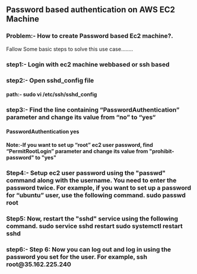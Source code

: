 ## Password based authentication  on AWS EC2 Machine
<h3>Problem:- How to create Password based Ec2 machine?.</h3>
<p>Fallow Some basic steps to solve this use case........
<h3>step1:- Login with ec2 machine webbased or ssh based</h3>
<h3>step2:- Open sshd_config file</h3>
        <h4>path:- sudo vi /etc/ssh/sshd_config</h4>
<h3>step3:- Find the line containing “PasswordAuthentication” parameter and change its value from “no” to “yes“</h3>
        <h4>PasswordAuthentication yes</h4>
        <h4>Note:-If you want to set up “root” ec2 user password, find  “PermitRootLogin” parameter and change its value from 
        "prohibit-password" to "yes"</h4>
<h3>Step4:- Setup ec2 user password using the "passwd" command along with the username. 
        You need to enter the password twice. For example, if you want to set up a password for “ubuntu” user, use the following command.
        sudo passwd root</h3>
<h3>Step5: Now, restart the "sshd" service using the following command.
        sudo service sshd restart
        sudo systemctl restart sshd </h3>
<h3>step6:- Step 6: Now you can log out and log in using the password you set for the user. For example,
        ssh root@35.162.225.240</h3>
</p>